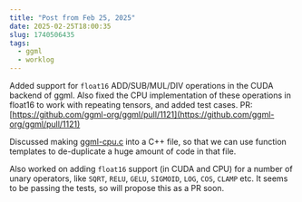 ```yaml
---
title: "Post from Feb 25, 2025"
date: 2025-02-25T18:00:35
slug: 1740506435
tags:
  - ggml
  - worklog
---
```

Added support for `float16` ADD/SUB/MUL/DIV operations in the CUDA backend of ggml. Also fixed the CPU implementation of these operations in float16 to work with repeating tensors, and added test cases. PR: [https://github.com/ggml-org/ggml/pull/1121](https://github.com/ggml-org/ggml/pull/1121)

Discussed making [ggml-cpu.c](https://github.com/ggml-org/ggml/blob/c21d976febcc75bcc487e4a2e4074b488f829553/src/ggml-cpu/ggml-cpu.c) into a C++ file, so that we can use function templates to de-duplicate a huge amount of code in that file.

Also worked on adding `float16` support (in CUDA and CPU) for a number of unary operators, like `SQRT`, `RELU`, `GELU`, `SIGMOID`, `LOG`, `COS`, `CLAMP` etc. It seems to be passing the tests, so will propose this as a PR soon.